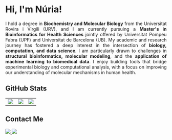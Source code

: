 # Hi, I'm Núria!

<p align="justify">
I hold a degree in <strong>Biochemistry and Molecular Biology</strong> from the Universitat Rovira i Virgili (URV), and I am currently pursuing a <strong>Master's in Bioinformatics for Health Sciences</strong> jointly offered by Universitat Pompeu Fabra (UPF) and Universitat de Barcelona (UB). My academic and research journey has fostered a deep interest in the intersection of <strong>biology, computation, and data science</strong>. I am particularly drawn to challenges in <strong>structural bioinformatics, molecular modeling</strong>, and the <strong>application of machine learning to biomedical data</strong>. I enjoy building tools that bridge experimental biology and computational analysis, with a focus on improving our understanding of molecular mechanisms in human health.
</p>


## GitHub Stats
<table>
  <tr>
    <td><img src="https://github-readme-stats.vercel.app/api?username=nuriamontala&show_icons=true&theme=default" /></td>
    <td><img src="https://streak-stats.demolab.com?user=nuriamontala&theme=default" /></td>
    <td><img src="https://github-readme-stats.vercel.app/api/top-langs/?username=nuriamontala&layout=donut&theme=default" /></td>
  </tr>
</table>




## Contact Me

<p>
  <a href="https://www.linkedin.com/in/n%C3%BAria-montal%C3%A0-palau-a33b53254/?trk=opento_sprofile_topcard" target="_blank">
    <img src="https://img.shields.io/badge/LinkedIn-0077B5?style=for-the-badge&logo=linkedin&logoColor=white" />
  </a>
  <a href="mailto:nuriamontala@gmail.com">
    <img src="https://img.shields.io/badge/Email-D14836?style=for-the-badge&logo=gmail&logoColor=white" />
  </a>
</p>



